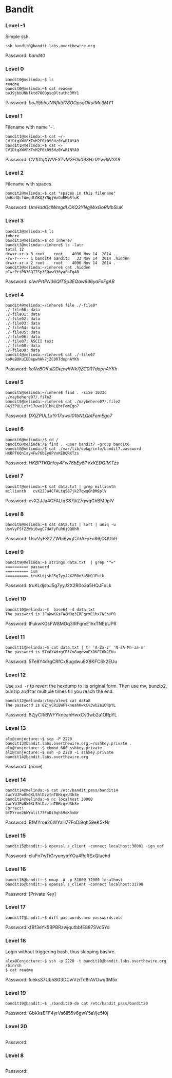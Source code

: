 # Bandit

### Level -1

Simple ssh.

```
ssh bandit0@bandit.labs.overthewire.org
```
Password: *bandit0*

### Level 0

```
bandit0@melinda:~$ ls  
readme
bandit0@melinda:~$ cat readme 
boJ9jbbUNNfktd78OOpsqOltutMc3MY1
```
Password: *boJ9jbbUNNfktd78OOpsqOltutMc3MY1*

### Level 1

Filename with name '-'.

```
bandit1@melinda:~$ cat ~/-    
CV1DtqXWVFXTvM2F0k09SHz0YwRINYA9
bandit1@melinda:~$ cat <-
CV1DtqXWVFXTvM2F0k09SHz0YwRINYA9
```
Password: *CV1DtqXWVFXTvM2F0k09SHz0YwRINYA9*

### Level 2

Filename with spaces.

```
bandit2@melinda:~$ cat "spaces in this filename"  
UmHadQclWmgdLOKQ3YNgjWxGoRMb5luK
```
Password: *UmHadQclWmgdLOKQ3YNgjWxGoRMb5luK*

### Level 3

```
bandit3@melinda:~$ ls
inhere
bandit3@melinda:~$ cd inhere/
bandit3@melinda:~/inhere$ ls -latr
total 12
drwxr-xr-x 3 root    root    4096 Nov 14  2014 ..
-rw-r----- 1 bandit4 bandit3   33 Nov 14  2014 .hidden
drwxr-xr-x 2 root    root    4096 Nov 14  2014 .
bandit3@melinda:~/inhere$ cat .hidden 
pIwrPrtPN36QITSp3EQaw936yaFoFgAB
```
Password: *pIwrPrtPN36QITSp3EQaw936yaFoFgAB*

### Level 4

```
bandit4@melinda:~/inhere$ file ./-file0*
./-file00: data
./-file01: data
./-file02: data
./-file03: data
./-file04: data
./-file05: data
./-file06: data
./-file07: ASCII text
./-file08: data
./-file09: data
bandit4@melinda:~/inhere$ cat ./-file07
koReBOKuIDDepwhWk7jZC0RTdopnAYKh
```
Password: *koReBOKuIDDepwhWk7jZC0RTdopnAYKh*

### Level 5

```
bandit5@melinda:~/inhere$ find . -size 1033c
./maybehere07/.file2
bandit5@melinda:~/inhere$ cat ./maybehere07/.file2
DXjZPULLxYr17uwoI01bNLQbtFemEgo7
```
Password: *DXjZPULLxYr17uwoI01bNLQbtFemEgo7*

### Level 6

```
bandit6@melinda:/$ cd /
bandit6@melinda:/$ find . -user bandit7 -group bandit6
bandit6@melinda:/$ cat ./var/lib/dpkg/info/bandit7.password
HKBPTKQnIay4Fw76bEy8PVxKEDQRKTzs
```
Password: *HKBPTKQnIay4Fw76bEy8PVxKEDQRKTzs*

### Level 7

```
bandit7@melinda:~$ cat data.txt | grep millionth
millionth	cvX2JJa4CFALtqS87jk27qwqGhBM9plV
```
Password: cvX2JJa4CFALtqS87jk27qwqGhBM9plV

### Level 8

```
bandit8@melinda:~$ cat data.txt | sort | uniq -u
UsvVyFSfZZWbi6wgC7dAFyFuR6jQQUhR
```
Password: UsvVyFSfZZWbi6wgC7dAFyFuR6jQQUhR

### Level 9

```
bandit9@melinda:~$ strings data.txt  | grep "^="
========== password
========== ism
========== truKLdjsbJ5g7yyJ2X2R0o3a5HQJFuLk
```
Password: truKLdjsbJ5g7yyJ2X2R0o3a5HQJFuLk

### Level 10

```
bandit10@melinda:~$  base64 -d data.txt 
The password is IFukwKGsFW8MOq3IRFqrxE1hxTNEbUPR
```
Password: IFukwKGsFW8MOq3IRFqrxE1hxTNEbUPR

### Level 11

```
bandit11@melinda:~$ cat data.txt | tr 'A-Za-z' 'N-ZA-Mn-za-m'
The password is 5Te8Y4drgCRfCx8ugdwuEX8KFC6k2EUu
```
Password: 5Te8Y4drgCRfCx8ugdwuEX8KFC6k2EUu

### Level 12

Use `xxd -r` to revert the hexdump to its original form. Then use mv, bunzip2, bunzip and tar multiple times till you reach the end.
```
bandit12@melinda:/tmp/alex$ cat data8
The password is 8ZjyCRiBWFYkneahHwxCv3wb2a1ORpYL
```
Password: 8ZjyCRiBWFYkneahHwxCv3wb2a1ORpYL

### Level 13

```
alx@conjecture:~$ scp -P 2220 bandit13@bandit.labs.overthewire.org:~/sshkey.private .
alx@conjecture:~$ chmod 600 sshkey.private 
alx@conjecture:~$ ssh -p 2220 -i sshkey.private bandit14@bandit.labs.overthewire.org
```
Password: (none)

### Level 14

```
bandit14@melinda:~$ cat /etc/bandit_pass/bandit14
4wcYUJFw0k0XLShlDzztnTBHiqxU3b3e
bandit14@melinda:~$ nc localhost 30000
4wcYUJFw0k0XLShlDzztnTBHiqxU3b3e
Correct!
BfMYroe26WYalil77FoDi9qh59eK5xNr
```
Password: BfMYroe26WYalil77FoDi9qh59eK5xNr

### Level 15

```
bandit15@bandit:~$ openssl s_client -connect localhost:30001 -ign_eof
```
Password: cluFn7wTiGryunymYOu4RcffSxQluehd

### Level 16

```
bandit16@bandit:~$ nmap -A -p 31000-32000 localhost
bandit16@bandit:~$ openssl s_client -connect localhost:31790

```
Password: [Private Key]

### Level 17

```
bandit17@bandit:~$ diff passwords.new passwords.old 
```
Password:kfBf3eYk5BPBRzwjqutbbfE887SVc5Yd

### Level 18
Login without triggering bash, thus skipping bashrc.
```
alex@Conjecture:~$ ssh -p 2220 -t bandit18@bandit.labs.overthewire.org /bin/sh
$ cat readme
```
Password: IueksS7Ubh8G3DCwVzrTd8rAVOwq3M5x

### Level 19

```
bandit19@bandit:~$ ./bandit20-do cat /etc/bandit_pass/bandit20 
```
Password: GbKksEFF4yrVs6il55v6gwY5aVje5f0j

### Level 20
```
```
Password:

### Level 8

```
```
Password:
